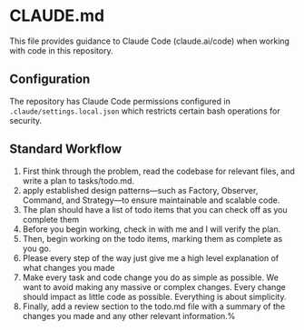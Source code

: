 # CLAUDE.md

This file provides guidance to Claude Code (claude.ai/code) when working with code in this repository.

## Configuration

The repository has Claude Code permissions configured in `.claude/settings.local.json` which restricts certain bash operations for security.

## Standard Workflow

1. First think through the problem, read the codebase for relevant files, and write a plan to tasks/todo.md.
2. apply established design patterns—such as Factory, Observer, Command, and Strategy—to ensure maintainable and scalable code.
3. The plan should have a list of todo items that you can check off as you complete them
4. Before you begin working, check in with me and I will verify the plan.
5. Then, begin working on the todo items, marking them as complete as you go.
6. Please every step of the way just give me a high level explanation of what changes you made
7. Make every task and code change you do as simple as possible. We want to avoid making any massive or complex changes. Every change should impact as little code as possible. Everything is about simplicity.
8. Finally, add a review section to the todo.md file with a summary of the changes you made and any other relevant information.% 